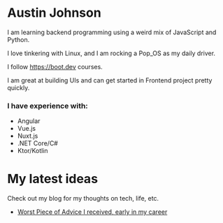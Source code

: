 # Austin Johnson

I am learning backend programming using a weird mix of JavaScript and Python. 

I love tinkering with Linux, and I am rocking a Pop_OS as my daily driver. 

I follow https://boot.dev courses.

I am great at building UIs and can get started in Frontend project pretty quickly.

### I have experience with:
 - Angular
 - Vue.js
 - Nuxt.js
 - .NET Core/C#
 - Ktor/Kotlin 

# My latest ideas 
Check out my blog for my thoughts on tech, life, etc. 

<!-- BLOG-POST-LIST:START -->
- [Worst Piece of Advice I received, early in my career](https://www.theaustinjohnson.com/posts/worst-career-advice/)
<!-- BLOG-POST-LIST:END -->

